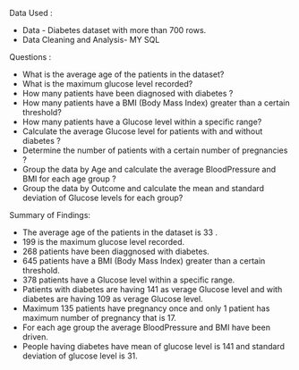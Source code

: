 Data Used :
* Data - Diabetes dataset with more than 700 rows.
* Data Cleaning and Analysis- MY SQL

Questions :
* What is the average age of the patients in the dataset?
* What is the maximum glucose level recorded? 
* How many patients have been diagnosed with diabetes ?
* How many patients have a BMI (Body Mass Index) greater than a certain threshold?
* How many patients have a Glucose level within a specific range?
* Calculate the average Glucose level for patients with and without diabetes ?
* Determine the number of patients with a certain number of pregnancies ?
* Group the data by Age and calculate the average BloodPressure and BMI for each age group ?
* Group the data by Outcome and calculate the mean and standard deviation of Glucose levels for each group?

Summary of Findings:
* The average age of the patients in the dataset is 33 .
* 199 is the maximum glucose level recorded.
* 268 patients have been diaggnosed with diabetes.
* 645 patients have a BMI (Body Mass Index) greater than a certain threshold.
* 378 patients  have a Glucose level within a specific range.
* Patients with diabetes are having 141 as verage Glucose level and with diabetes are having 109 as verage Glucose level.
* Maximum 135 patients have pregnancy once and only 1 patient has maximum number of pregnancy that is 17.
* For each age group the average BloodPressure and BMI have been driven.
* People having diabetes have mean of glucose level is 141 and standard deviation of glucose level is 31.
